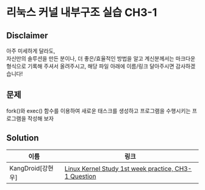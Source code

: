 리눅스 커널 내부구조 실습 CH3-1
=========================

Disclaimer
-----------
아주 미세하게 달라도,<br>
자신만의 솔루션을 만든 분이나, 더 좋은/효율적인 방법을 알고 계신분께서는 마크다운 형식으로 기록해 주셔서 올려주시고, 해당 파일 아래에 이름/링크 달아주시면 감사하겠습니다!

문제
----
fork()와 exec() 함수를 이용하여 새로운 태스크를 생성하고 프로그램을 수행시키는 프로그램을 작성해 보자

Solution
---------
|이름|링크|
|--|---|
|KangDroid[강현우]|[Linux Kernel Study 1st week practice, CH3-1 Question](https://github.com/clover1043/iamroot17_1/blob/master/practice/chapter_03/question_1/kangdroid_sol.md)|
